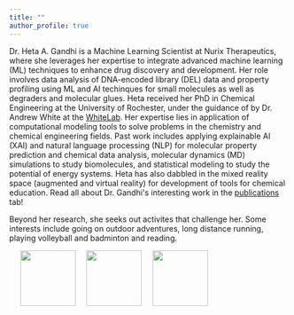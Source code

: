 ```yaml
---
title: ""
author_profile: true
---
```


Dr. Heta A. Gandhi is a Machine Learning Scientist at Nurix Therapeutics, where she leverages her expertise to integrate advanced machine learning (ML) techniques to enhance drug discovery and development. Her role involves data analysis of DNA-encoded library (DEL) data and property profiling using ML and AI techinques for small molecules as well as degraders and molecular glues. Heta received her PhD in Chemical Engineering at the University of Rochester, under the guidance of by Dr. Andrew White at the [WhiteLab](http://thewhitelab.org/). Her expertise lies in application of computational modeling tools to solve problems in the chemistry and chemical engineering fields. Past work includes applying explainable AI (XAI) and natural language processing (NLP) for molecular property prediction and chemical data analysis, molecular dynamics (MD) simulations to study biomolecules, and statistical modeling to study the potential of energy systems. Heta has also dabbled in the mixed reality space (augmented and virtual reality) for development of tools for chemical education. Read all about Dr. Gandhi's interesting work in the [publications](https://hgandhi2411.github.io/publications/) tab! 

Beyond her research, she seeks out activites that challenge her. Some interests include going on outdoor adventures, long distance running, playing volleyball and badminton and reading. 

&nbsp;&nbsp;&nbsp;&nbsp;
<img class="img" src="../assets/images/compchem.png" width="100px">&nbsp;&nbsp;&nbsp;&nbsp;
<img class="img" src="../assets/images/ml.png" width="100px">&nbsp;&nbsp;&nbsp;&nbsp;
<img class="img" src="../assets/images/programming.png" width="100px">&nbsp;&nbsp;&nbsp;&nbsp;
